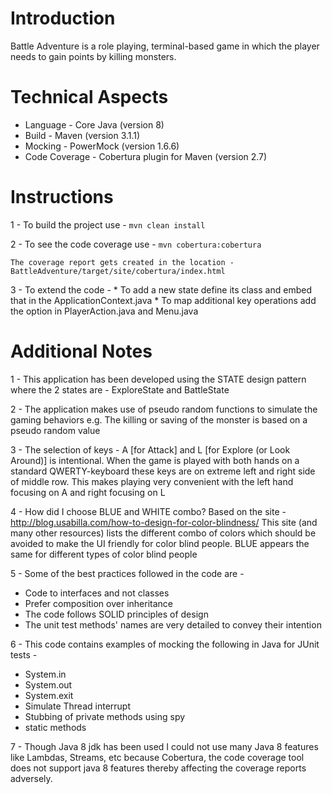 
# Introduction
Battle Adventure is a role playing, terminal-based game in which the player needs to gain points by killing monsters. 

# Technical Aspects
- Language			  - Core Java (version 8)
- Build   		    - Maven (version 3.1.1)
- Mocking 		    - PowerMock (version 1.6.6)
- Code Coverage 	- Cobertura plugin for Maven (version 2.7)
 
# Instructions
1 - To build the project use - 
		```
    mvn clean install
    ```
    
2 - To see the code coverage use -
    ```
		mvn cobertura:cobertura ```
    
	The coverage report gets created in the location - BattleAdventure/target/site/cobertura/index.html

3 - To extend the code -
        * To add a new state define its class and embed that in the ApplicationContext.java
        * To map additional key operations add the option in PlayerAction.java and Menu.java

# Additional Notes
1 - This application has been developed using the STATE design pattern where the 2 states are - ExploreState 
and BattleState

2 - The application makes use of pseudo random functions to simulate the gaming behaviors 
e.g. The killing or saving of the monster is based on a pseudo random value

3 - The selection of keys - A [for Attack] and L [for Explore (or Look Around)] is intentional. When the game is 
played with both hands on a standard QWERTY-keyboard these keys are on extreme left and right side of middle row.
This makes playing very convenient with the left hand focusing on A and right focusing on L

4 - How did I choose BLUE and WHITE combo? 
Based on the site - http://blog.usabilla.com/how-to-design-for-color-blindness/ 
This site (and many other resources) lists the different combo of colors which should be avoided
to make the UI friendly for color blind people. BLUE appears the same for different types of color blind people

5 - Some of the best practices followed in the code are - 
   * Code to interfaces and not classes
   * Prefer composition over inheritance
   * The code follows SOLID principles of design
   * The unit test methods' names are very detailed to convey their intention
	
6 - This code contains examples of mocking the following in Java for JUnit tests -
   * System.in 
   * System.out 
   * System.exit
   * Simulate Thread interrupt 
   * Stubbing of private methods using spy
   * static methods
    
7 - Though Java 8 jdk has been used I could not use many Java 8 features like Lambdas, Streams, etc because 
Cobertura, the code coverage tool does not support java 8 features thereby affecting the coverage reports adversely.  


